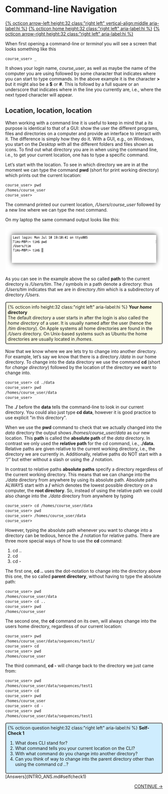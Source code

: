 # Command-line Navigation

[{% octicon arrow-left height:32 class:"right left" vertical-align:middle aria-label:hi %}](INTRO_1.md) [{% octicon home height:32 class:"right left" aria-label:hi %}](index.md) [{% octicon arrow-right height:32 class:"right left" aria-label:hi %}](INTRO_3.md)

When first opening a command-line or *terminal* you will see a screen that looks something like this
 
    course_user> _
    
It shows your login name, *course_user*, as well as maybe the name of the computer you are using followed by some character that indicates where you can start to type commands. In the above example it is the character **>** but it might also be a **$** or **#**. This is followd by a full square or an underscore that indicates where in the line you currently are, i.e., where the next typed character will appear.


## Location, location, location

When working with a command line it is useful to keep in mind that a its purpose is identical to that of a GUI: show the user the different programs, files and directories on a computer and provide an interface to interact with it. The difference is simply how they do it. With a GUI, e.g., on Windows, you start on the *Desktop* with all the different folders and files shown as icons. To find out what directory you are in when using the command line, i.e., to get your current location, one has to type a specific command.

Let’s start with the location. To see in which directory we are in at the moment we can type the command **pwd** (short for print working directory) which prints out the current location:

    course_user> pwd
    /homes/course_user
    course_user>

The command printed our current location, */Users/course_user* followed by a new line where we can type the next command.

On my laptop the same command output looks like this:

<img src="figures/intro_3.png" height="140px">

As you can see in the example above the so called **path** to the current directory is */Users/tim*. The */* symbols in a path denote a directory: thus */Users/tim* indicates that we are in directory */tim* which is a subdirectory of directory */Users*.

<div style="background-color:#fcfce5;border-radius:5px;border-style:solid;border-color:gray;padding:5px">
  {% octicon info height:32 class:"right left" aria-label:hi %}
  <b>Your <i>home</i> directory</b><br>
  The default directory a user starts in after the login is also called the <i>home directory</i> of a user. It is usually named after the user (hence the <i>/tim</i> directory).  On Apple systems all home directories are found in the <i>/Users</i> directory. On Unix-based systems such as Ubuntu the home directories are usually located in  <i>/homes</i>.
</div>

Now that we know where we are lets try to change into another directory. For example, let’s say we know that there is a directory */data* in our home directory. To change into the data directory we use the command **cd** (short for *change directory*) followed by the location of the directory we want to change into. 


    course_user> cd ./data
    course_user> pwd
    /homes/course_user/data
    course_user>

The **./** before the **data** tells the command-line to look in our current directory. You could also just type **cd data**, however it is good practice to use explicit "in this directory".

When we use the **pwd** command to check that we actually changed into the *data* directory the output shows */homes/course_user/data* as our new location. This **path** is called the **absolute path** of the *data* directory. In contrast we only used the **relative path** for the cd  command, i.e., **./data**. Relative paths are given relative to the current working directory, i.e., the directory we are currently in. Additionally, relative paths do NOT start with a *“/”* but either without a slash or using the **./** notation.

In contrast to relative paths **absolute paths** specify a directory regardless of the current working directory. This means that we can change into the *./data* directory from anywhere by using its absolute path. Absolute paths ALWAYS start with a **/** which denotes the lowest possible directory on a computer, the **root directory**. So, instead of using the relative path we could also change into the *./data* directory from anywhere by typing

    course_user> cd /homes/course_user/data
    course_user> pwd
    course_user> /homes/course_user/data
    course_user>

However, typing the absolute path whenever you want to change into a directory can be tedious, hence the **./** notation for relative paths. There are three more special ways of how to use the **cd** command:

  <ol>
    <li>cd ..</li>
    <li>cd</li>
    <li>cd -</li>
  </ol>

The first one, **cd ..** uses the dot-notation to change into the directory above this one, the so called **parent directory**, without having to type the absolute path:

    course_user> pwd
    /homes/course_user/data
    course_user> cd ..
    course_user> pwd
    /homes/course_user

The second one, the **cd** command on its own, will always change into the users home directory, regardless of our current location:

    course_user> pwd
    /homes/course_user/data/sequences/test1/
    course_user> cd
    course_user> pwd
    /homes/course_user

The third command, **cd -** will change back to the directory we just came from:

    course_user> pwd
    /homes/course_user/data/sequences/test1
    course_user> cd 
    course_user> pwd
    /homes/course_user
    course_user> cd -
    course_user> pwd
    /homes/course_user/data/sequences/test1




<div style="background-color:#cfedfe;border-radius:5px;border-style:solid;border-color:gray;padding:5px">
  {% octicon question height:32 class:"right left" aria-label:hi %}
  <b>Self-Check 1</b>

  <ol>
    <li>What does CLI stand for?</li>
    <li>What command tells you your current location on the CLI?</li>
    <li>With what command do you change into another directory?</li>
    <li>Can you think of way to change into the parent directory  other than using the command <i>cd ..</i>?</li>
  </ol>
</div>
[Answers](INTRO_ANS.md#selfcheck1)
<p align="right"><a href="https://bluemountainsanalytics.github.io/bma_ont_biosec_2022/INTRO_3.html">CONTINUE -></a>
</p>


